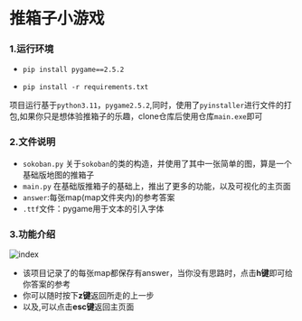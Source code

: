 # 推箱子小游戏

### 1.运行环境

- `pip install pygame==2.5.2`

- `pip install -r requirements.txt`

项目运行基于`python3.11`，`pygame2.5.2`,同时，使用了`pyinstaller`进行文件的打包,如果你只是想体验推箱子的乐趣，clone仓库后使用仓库`main.exe`即可

### 2.文件说明

- `sokoban.py`  关于`sokoban`的类的构造，并使用了其中一张简单的图，算是一个基础版地图的推箱子
- `main.py` 在基础版推箱子的基础上，推出了更多的功能，以及可视化的主页面
- `answer`:每张map(map文件夹内)的参考答案
- `.ttf`文件：pygame用于文本的引入字体				

### 3.功能介绍

![index](https://s2.loli.net/2024/05/25/9eN7rU3cDMVkSCv.png)

- 该项目记录了的每张map都保存有answer，当你没有思路时，点击**h键**即可给你答案的参考
- 你可以随时按下**z键**返回所走的上一步
- 以及,可以点击**esc键**返回主页面
